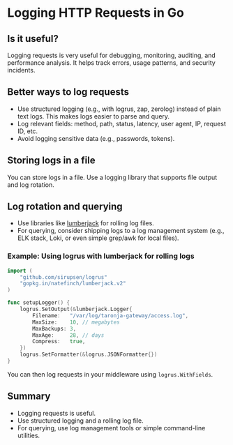 # Logging HTTP Requests in Go

## Is it useful?
Logging requests is very useful for debugging, monitoring, auditing, and performance analysis. It helps track errors, usage patterns, and security incidents.

## Better ways to log requests
- Use structured logging (e.g., with logrus, zap, zerolog) instead of plain text logs. This makes logs easier to parse and query.
- Log relevant fields: method, path, status, latency, user agent, IP, request ID, etc.
- Avoid logging sensitive data (e.g., passwords, tokens).

## Storing logs in a file
You can store logs in a file. Use a logging library that supports file output and log rotation.

## Log rotation and querying
- Use libraries like [lumberjack](https://github.com/natefinch/lumberjack) for rolling log files.
- For querying, consider shipping logs to a log management system (e.g., ELK stack, Loki, or even simple grep/awk for local files).

### Example: Using logrus with lumberjack for rolling logs
```go
import (
    "github.com/sirupsen/logrus"
    "gopkg.in/natefinch/lumberjack.v2"
)

func setupLogger() {
    logrus.SetOutput(&lumberjack.Logger{
        Filename:   "/var/log/taronja-gateway/access.log",
        MaxSize:    10, // megabytes
        MaxBackups: 3,
        MaxAge:     28, // days
        Compress:   true,
    })
    logrus.SetFormatter(&logrus.JSONFormatter{})
}
```
You can then log requests in your middleware using `logrus.WithFields`.

## Summary
- Logging requests is useful.
- Use structured logging and a rolling log file.
- For querying, use log management tools or simple command-line utilities.
